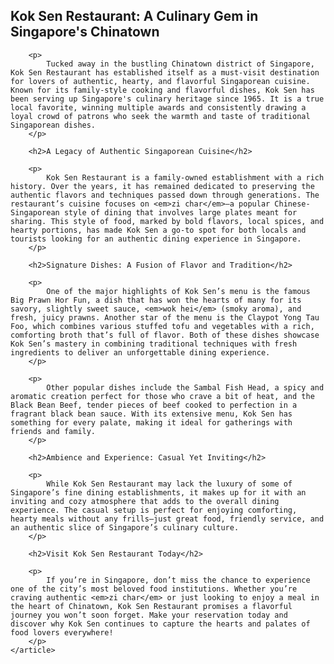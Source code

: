 <!DOCTYPE html>
<html lang="en">
<head>
    <meta charset="UTF-8">
    <meta name="viewport" content="width=device-width, initial-scale=1.0">
    <title>Kok Sen Restaurant Singapore - A Culinary Gem</title>
</head>
<body>
    <article>
        <h1>Kok Sen Restaurant: A Culinary Gem in Singapore's Chinatown</h1>

        <p>
            Tucked away in the bustling Chinatown district of Singapore, Kok Sen Restaurant has established itself as a must-visit destination for lovers of authentic, hearty, and flavorful Singaporean cuisine. Known for its family-style cooking and flavorful dishes, Kok Sen has been serving up Singapore's culinary heritage since 1965. It is a true local favorite, winning multiple awards and consistently drawing a loyal crowd of patrons who seek the warmth and taste of traditional Singaporean dishes.
        </p>

        <h2>A Legacy of Authentic Singaporean Cuisine</h2>

        <p>
            Kok Sen Restaurant is a family-owned establishment with a rich history. Over the years, it has remained dedicated to preserving the authentic flavors and techniques passed down through generations. The restaurant’s cuisine focuses on <em>zi char</em>—a popular Chinese-Singaporean style of dining that involves large plates meant for sharing. This style of food, marked by bold flavors, local spices, and hearty portions, has made Kok Sen a go-to spot for both locals and tourists looking for an authentic dining experience in Singapore.
        </p>

        <h2>Signature Dishes: A Fusion of Flavor and Tradition</h2>

        <p>
            One of the major highlights of Kok Sen’s menu is the famous Big Prawn Hor Fun, a dish that has won the hearts of many for its savory, slightly sweet sauce, <em>wok hei</em> (smoky aroma), and fresh, juicy prawns. Another star of the menu is the Claypot Yong Tau Foo, which combines various stuffed tofu and vegetables with a rich, comforting broth that’s full of flavor. Both of these dishes showcase Kok Sen’s mastery in combining traditional techniques with fresh ingredients to deliver an unforgettable dining experience.
        </p>

        <p>
            Other popular dishes include the Sambal Fish Head, a spicy and aromatic creation perfect for those who crave a bit of heat, and the Black Bean Beef, tender pieces of beef cooked to perfection in a fragrant black bean sauce. With its extensive menu, Kok Sen has something for every palate, making it ideal for gatherings with friends and family.
        </p>

        <h2>Ambience and Experience: Casual Yet Inviting</h2>

        <p>
            While Kok Sen Restaurant may lack the luxury of some of Singapore’s fine dining establishments, it makes up for it with an inviting and cozy atmosphere that adds to the overall dining experience. The casual setup is perfect for enjoying comforting, hearty meals without any frills—just great food, friendly service, and an authentic slice of Singapore’s culinary culture.
        </p>

        <h2>Visit Kok Sen Restaurant Today</h2>

        <p>
            If you’re in Singapore, don’t miss the chance to experience one of the city’s most beloved food institutions. Whether you’re craving authentic <em>zi char</em> or just looking to enjoy a meal in the heart of Chinatown, Kok Sen Restaurant promises a flavorful journey you won’t soon forget. Make your reservation today and discover why Kok Sen continues to capture the hearts and palates of food lovers everywhere!
        </p>
    </article>
</body>
</html>
